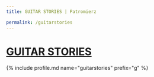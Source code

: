 ```yaml
---
title: GUITAR STORIES | Patromierz

permalink: /guitarstories
---
```


# [GUITAR STORIES](https://patronite.pl/guitarstories)

{% include profile.md name="guitarstories" prefix="g" %}
